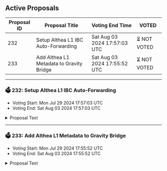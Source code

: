 ## Active Proposals

| Proposal ID | Proposal Title | Voting End Time | VOTED |
|-------------|----------------|-----------------|-------|
| 232 | Setup Althea L1 IBC Auto-Forwarding | Sat Aug 03 2024 17:57:03 UTC | ⏳ NOT VOTED |
| 233 | Add Althea L1 Metadata to Gravity Bridge | Sat Aug 03 2024 17:55:52 UTC | ⏳ NOT VOTED |

---

### 🗳 232: Setup Althea L1 IBC Auto-Forwarding
- Voting Start: Mon Jul 29 2024 17:57:03 UTC
- Voting End: Sat Aug 03 2024 17:57:03 UTC

<details>
<summary>Proposal Text</summary>
 
This proposal, if accepted, would establish the bech32 address prefix 'althea' as an IBC Auto-Forwarding prefix for SendToCosmos transactions.
 Any SendToCosmos transactions whose CosmosReceiver field begins with 'althea' would automatically be forwarded to Althea L1 over IBC channel channel-168.
 Failed IBC transactions will result in tokens transferred to the equivalent address on the Gravity Bridge chain, requiring the user to import the same seed phrase on Gravity Bridge to rescue funds
 When evaluating this proposal the community should be confident that channel-168 is the official channel leading to Althea L1, and that 'althea' is the correct prefix for Althea L1 account addresses.
 For more about Althea L1 see https://althea.net and https://x.com/AltheaNetwork
</details>

---

### 🗳 233: Add Althea L1 Metadata to Gravity Bridge
- Voting Start: Mon Jul 29 2024 17:55:52 UTC
- Voting End: Sat Aug 03 2024 17:55:52 UTC

<details>
<summary>Proposal Text</summary>
 
This proposal connects the Althea token from Althea L1 to the Gravity Bridge. If accepted, it would establish metadata for the IBC denom ibc/5B7B34C07642FAEAC81C04C488D5D622D7900600A9B37426EB0FA0B4D30AA9CE. This metadata would then be usable to deploy an ERC20 representation on Ethereum for the Althea token. Voters should verify that the ibc hash is on channel-168, that this channel matches the forwarding proposal submitted at the same time, and that the denom trace is for the correct token. This can be done using `gravity query ibc-transfer denom-trace ibc/5B7B34C07642FAEAC81C04C488D5D622D7900600A9B37426EB0FA0B4D30AA9CE`. For more about Althea L1 see https://althea.net and https://x.com/AltheaNetwork
</details>
